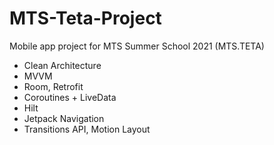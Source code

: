# MTS-Teta-Project
Mobile app project for MTS Summer School 2021 (MTS.TETA)
- Clean Architecture
- MVVM
- Room, Retrofit
- Coroutines + LiveData
- Hilt
- Jetpack Navigation
- Transitions API, Motion Layout
